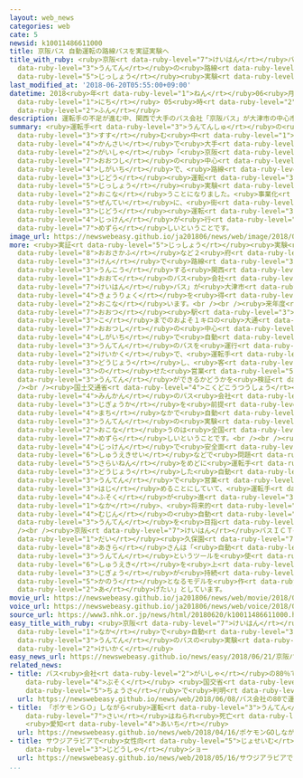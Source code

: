 ```yaml
---
layout: web_news
categories: web
cate: 5
newsid: k10011486611000
title: 京阪バス 自動運転の路線バスを実証実験へ
title_with_ruby: <ruby>京阪<rt data-ruby-level="7">けいはん</rt></ruby>バス <ruby>自動<rt data-ruby-level="3">じどう</rt></ruby><ruby>運転<rt
  data-ruby-level="3">うんてん</rt></ruby>の<ruby>路線<rt data-ruby-level="3">ろせん</rt></ruby>バスを<ruby>実証<rt
  data-ruby-level="5">じっしょう</rt></ruby><ruby>実験<rt data-ruby-level="4">じっけん</rt></ruby>へ
last_modified_at: '2018-06-20T05:55:00+09:00'
datetime: 2018<ruby>年<rt data-ruby-level="1">ねん</rt></ruby>06<ruby>月<rt data-ruby-level="1">がつ</rt></ruby>20<ruby>日<rt
  data-ruby-level="1">にち</rt></ruby> 05<ruby>時<rt data-ruby-level="2">じ</rt></ruby>55<ruby>分<rt
  data-ruby-level="2">ふん</rt></ruby>
description: 運転手の不足が進む中、関西で大手のバス会社「京阪バス」が大津市の中心市街地で、路線バスの自動運転の実証実験を行うことになりました。事業化を前提に、街なかでバスの自動運転の実験が行われるのは珍しいということです。
summary: <ruby>運転手<rt data-ruby-level="3">うんてんしゅ</rt></ruby>の<ruby>不足<rt data-ruby-level="4">ふそく</rt></ruby>が<ruby>進<rt
  data-ruby-level="3">すす</rt></ruby>む<ruby>中<rt data-ruby-level="1">なか</rt></ruby>、<ruby>関西<rt
  data-ruby-level="4">かんさい</rt></ruby>で<ruby>大手<rt data-ruby-level="1">おおて</rt></ruby>のバス<ruby>会社<rt
  data-ruby-level="2">がいしゃ</rt></ruby>「<ruby>京阪<rt data-ruby-level="7">けいはん</rt></ruby>バス」が<ruby>大津市<rt
  data-ruby-level="7">おおつし</rt></ruby>の<ruby>中心<rt data-ruby-level="2">ちゅうしん</rt></ruby><ruby>市街地<rt
  data-ruby-level="4">しがいち</rt></ruby>で、<ruby>路線<rt data-ruby-level="3">ろせん</rt></ruby>バスの<ruby>自動<rt
  data-ruby-level="3">じどう</rt></ruby><ruby>運転<rt data-ruby-level="3">うんてん</rt></ruby>の<ruby>実証<rt
  data-ruby-level="5">じっしょう</rt></ruby><ruby>実験<rt data-ruby-level="4">じっけん</rt></ruby>を<ruby>行<rt
  data-ruby-level="2">おこな</rt></ruby>うことになりました。<ruby>事業化<rt data-ruby-level="3">じぎょうか</rt></ruby>を<ruby>前提<rt
  data-ruby-level="5">ぜんてい</rt></ruby>に、<ruby>街<rt data-ruby-level="4">まち</rt></ruby>なかでバスの<ruby>自動<rt
  data-ruby-level="3">じどう</rt></ruby><ruby>運転<rt data-ruby-level="3">うんてん</rt></ruby>の<ruby>実験<rt
  data-ruby-level="4">じっけん</rt></ruby>が<ruby>行<rt data-ruby-level="2">おこな</rt></ruby>われるのは<ruby>珍<rt
  data-ruby-level="7">めずら</rt></ruby>しいということです。
image_url: https://newswebeasy.github.io/ja201806/news/web/image/2018/06/20/K10011486611_1806200548_1806200555_01_03.jpg
more: <ruby>実証<rt data-ruby-level="5">じっしょう</rt></ruby><ruby>実験<rt data-ruby-level="4">じっけん</rt></ruby>は、<ruby>大阪府<rt
  data-ruby-level="8">おおさかふ</rt></ruby>など２<ruby>府<rt data-ruby-level="4">ふ</rt></ruby>２<ruby>県<rt
  data-ruby-level="3">けん</rt></ruby>で<ruby>路線<rt data-ruby-level="3">ろせん</rt></ruby>バスを<ruby>運行<rt
  data-ruby-level="3">うんこう</rt></ruby>する<ruby>関西<rt data-ruby-level="4">かんさい</rt></ruby>で<ruby>大手<rt
  data-ruby-level="1">おおて</rt></ruby>のバス<ruby>会社<rt data-ruby-level="2">がいしゃ</rt></ruby>「<ruby>京阪<rt
  data-ruby-level="7">けいはん</rt></ruby>バス」が<ruby>大津市<rt data-ruby-level="7">おおつし</rt></ruby>の<ruby>協力<rt
  data-ruby-level="4">きょうりょく</rt></ruby>を<ruby>得<rt data-ruby-level="4">え</rt></ruby>て<ruby>行<rt
  data-ruby-level="2">おこな</rt></ruby>います。<br /><br /><ruby>来年度<rt data-ruby-level="3">らいねんど</rt></ruby>をめどにＪＲ<ruby>大津<rt
  data-ruby-level="7">おおつ</rt></ruby><ruby>駅<rt data-ruby-level="3">えき</rt></ruby>からびわ<ruby>湖<rt
  data-ruby-level="3">こ</rt></ruby>までのおよそ１キロの<ruby>大通<rt data-ruby-level="2">おおどお</rt></ruby>りなど、<ruby>大津市<rt
  data-ruby-level="7">おおつし</rt></ruby>の<ruby>中心<rt data-ruby-level="2">ちゅうしん</rt></ruby><ruby>市街地<rt
  data-ruby-level="4">しがいち</rt></ruby>で<ruby>自動<rt data-ruby-level="3">じどう</rt></ruby><ruby>運転<rt
  data-ruby-level="3">うんてん</rt></ruby>のバスを<ruby>運行<rt data-ruby-level="3">うんこう</rt></ruby>する<ruby>計画<rt
  data-ruby-level="2">けいかく</rt></ruby>で、<ruby>運転手<rt data-ruby-level="3">うんてんしゅ</rt></ruby>が<ruby>同乗<rt
  data-ruby-level="3">どうじょう</rt></ruby>し、<ruby>客<rt data-ruby-level="3">きゃく</rt></ruby>を<ruby>乗<rt
  data-ruby-level="3">の</rt></ruby>せた<ruby>営業<rt data-ruby-level="5">えいぎょう</rt></ruby><ruby>運転<rt
  data-ruby-level="3">うんてん</rt></ruby>ができるかどうかを<ruby>検証<rt data-ruby-level="5">けんしょう</rt></ruby>します。<br
  /><br /><ruby>国土交通省<rt data-ruby-level="4">こくどこうつうしょう</rt></ruby>によりますと、<ruby>民間<rt
  data-ruby-level="4">みんかん</rt></ruby>のバス<ruby>会社<rt data-ruby-level="2">がいしゃ</rt></ruby>が<ruby>事業化<rt
  data-ruby-level="3">じぎょうか</rt></ruby>を<ruby>前提<rt data-ruby-level="5">ぜんてい</rt></ruby>に、<ruby>街<rt
  data-ruby-level="4">まち</rt></ruby>なかで<ruby>自動<rt data-ruby-level="3">じどう</rt></ruby><ruby>運転<rt
  data-ruby-level="3">うんてん</rt></ruby>の<ruby>実験<rt data-ruby-level="4">じっけん</rt></ruby>を<ruby>行<rt
  data-ruby-level="2">おこな</rt></ruby>うのは<ruby>全国<rt data-ruby-level="3">ぜんこく</rt></ruby>でも<ruby>珍<rt
  data-ruby-level="7">めずら</rt></ruby>しいということです。<br /><br /><ruby>会社<rt data-ruby-level="2">かいしゃ</rt></ruby>では<ruby>実験<rt
  data-ruby-level="4">じっけん</rt></ruby>で<ruby>安全面<rt data-ruby-level="3">あんぜんめん</rt></ruby>や<ruby>収益性<rt
  data-ruby-level="6">しゅうえきせい</rt></ruby>などで<ruby>問題<rt data-ruby-level="3">もんだい</rt></ruby>がなければ、<ruby>再来年<rt
  data-ruby-level="5">さらいねん</rt></ruby>をめどに<ruby>運転手<rt data-ruby-level="3">うんてんしゅ</rt></ruby>が<ruby>同乗<rt
  data-ruby-level="3">どうじょう</rt></ruby>した<ruby>自動<rt data-ruby-level="3">じどう</rt></ruby><ruby>運転<rt
  data-ruby-level="3">うんてん</rt></ruby>で<ruby>営業<rt data-ruby-level="5">えいぎょう</rt></ruby>を<ruby>始<rt
  data-ruby-level="3">はじ</rt></ruby>めることにしていて、<ruby>運転手<rt data-ruby-level="3">うんてんしゅ</rt></ruby>の<ruby>不足<rt
  data-ruby-level="4">ふそく</rt></ruby>が<ruby>進<rt data-ruby-level="3">すす</rt></ruby>む<ruby>中<rt
  data-ruby-level="1">なか</rt></ruby>、<ruby>将来的<rt data-ruby-level="6">しょうらいてき</rt></ruby>には<ruby>無人<rt
  data-ruby-level="4">むじん</rt></ruby>の<ruby>自動<rt data-ruby-level="3">じどう</rt></ruby><ruby>運転<rt
  data-ruby-level="3">うんてん</rt></ruby>を<ruby>目指<rt data-ruby-level="3">めざ</rt></ruby>すとしています。<br
  /><br /><ruby>京阪<rt data-ruby-level="7">けいはん</rt></ruby>バスＩＣＴ<ruby>推進部<rt data-ruby-level="6">すいしんぶ</rt></ruby>の<ruby>大<rt
  data-ruby-level="1">だい</rt></ruby><ruby>久保園<rt data-ruby-level="7">くぼぞの</rt></ruby><ruby>明<rt
  data-ruby-level="8">あきら</rt></ruby>さんは「<ruby>自動<rt data-ruby-level="3">じどう</rt></ruby><ruby>運転<rt
  data-ruby-level="3">うんてん</rt></ruby>というツールを<ruby>使<rt data-ruby-level="3">つか</rt></ruby>うことで、<ruby>収益<rt
  data-ruby-level="6">しゅうえき</rt></ruby>を<ruby>上<rt data-ruby-level="1">あ</rt></ruby>げ、<ruby>事業<rt
  data-ruby-level="3">じぎょう</rt></ruby>が<ruby>持続<rt data-ruby-level="4">じぞく</rt></ruby><ruby>可能<rt
  data-ruby-level="5">かのう</rt></ruby>となるモデルを<ruby>作<rt data-ruby-level="2">つく</rt></ruby>り<ruby>上<rt
  data-ruby-level="2">あ</rt></ruby>げたい」としています。
movie_url: https://newswebeasy.github.io/ja201806/news/web/movie/2018/06/20/k10011486611_201806200548_201806200554.mp4
voice_url: https://newswebeasy.github.io/ja201806/news/web/voice/2018/06/20/k10011486611_201806200548_201806200554.mp3
source_url: https://www3.nhk.or.jp/news/html/20180620/k10011486611000.html
easy_title_with_ruby: <ruby>京阪<rt data-ruby-level="7">けいはん</rt></ruby>バス まちの<ruby>中<rt
  data-ruby-level="1">なか</rt></ruby>で<ruby>自動<rt data-ruby-level="3">じどう</rt></ruby><ruby>運転<rt
  data-ruby-level="3">うんてん</rt></ruby>のバスの<ruby>実験<rt data-ruby-level="4">じっけん</rt></ruby>をする<ruby>計画<rt
  data-ruby-level="2">けいかく</rt></ruby>
easy_news_url: https://newswebeasy.github.io/news/easy/2018/06/21/京阪バス-まちの中で自動運転のバスの実験をする計画
related_news:
- title: バス<ruby>会社<rt data-ruby-level="2">がいしゃ</rt></ruby>の80％で<ruby>運転手<rt data-ruby-level="3">うんてんしゅ</rt></ruby><ruby>不足<rt
    data-ruby-level="4">ぶそく</rt></ruby> <ruby>国交省<rt data-ruby-level="4">こっこうしょう</rt></ruby><ruby>調査<rt
    data-ruby-level="5">ちょうさ</rt></ruby>で<ruby>判明<rt data-ruby-level="5">はんめい</rt></ruby>
  url: https://newswebeasy.github.io/news/web/2018/06/08/バス会社の80で運転手不足-国交省調査で判明
- title: 「ポケモンＧＯ」しながら<ruby>運転<rt data-ruby-level="3">うんてん</rt></ruby>か 85<ruby>歳<rt
    data-ruby-level="7">さい</rt></ruby>はねられ<ruby>死亡<rt data-ruby-level="6">しぼう</rt></ruby>
    <ruby>愛知<rt data-ruby-level="4">あいち</rt></ruby>
  url: https://newswebeasy.github.io/news/web/2018/04/16/ポケモンGOしながら運転か-85歳はねられ死亡-愛知
- title: サウジアラビアで<ruby>女性向<rt data-ruby-level="5">じょせいむ</rt></ruby>けの<ruby>自動車<rt
    data-ruby-level="3">じどうしゃ</rt></ruby>ショー
  url: https://newswebeasy.github.io/news/web/2018/05/16/サウジアラビアで女性向けの自動車ショー
...
```

